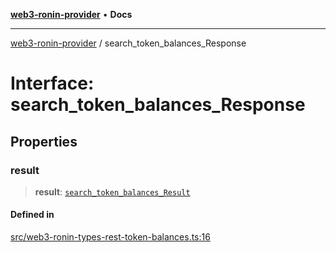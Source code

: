 [**web3-ronin-provider**](../README.md) • **Docs**

***

[web3-ronin-provider](../globals.md) / search\_token\_balances\_Response

# Interface: search\_token\_balances\_Response

## Properties

### result

> **result**: [`search_token_balances_Result`](search_token_balances_Result.md)

#### Defined in

[src/web3-ronin-types-rest-token-balances.ts:16](https://github.com/chuacw/web3-ronin-provider/blob/4a5337409914c1435eb29cf10385b5e91a5e50ae/src/web3-ronin-types-rest-token-balances.ts#L16)

